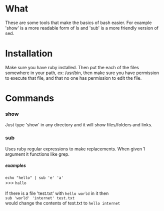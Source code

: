 # What
These are some tools that make the basics of bash easier. For example 'show' is a more readable form of ls and 'sub' is a more friendly version of sed.

# Installation 
Make sure you have ruby installed. Then put the each of the files somewhere in your path, ex: /usr/bin, then make sure you have permission to execute that file, and that no one has permission to edit the file. 


# Commands

### show
Just type 'show' in any directory and it will show files/folders and links.

### sub
Uses ruby regular expressions to make replacements. When given 1 argument it functions like grep.

##### examples
`echo "hello" | sub 'e' 'a'`<br>
\>>> `hallo`<br>
<br>
If there is a file 'test.txt' with `hello world` in it then<br>
`sub 'world' 'internet' test.txt`<br>
would change the contents of test.txt to `hello internet` 


